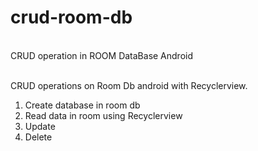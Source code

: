 # crud-room-db
<br>
CRUD operation in ROOM DataBase Android
<br>
<br>

CRUD operations on Room Db android with Recyclerview.
<br>

1. Create database in room db 
2. Read data in room using Recyclerview
3. Update
4. Delete

